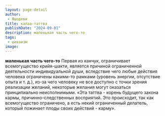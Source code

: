 ```yaml
---
layout: page-detail
author:
 - Яшодеви
title: калаа-таттва
publishDate: "2024-09-01"
description: маленькая часть чего-то
tags:
 - шиваизм
image: 
---
```


__маленькая часть чего-то__
Первая из канчук, ограничивает всемогущество крийя-шакти, является причиной ограниченной деятельности индивидуальной души, вследствие чего любые действия человека ограничены какими-то рамками (уровень энергии, отсутствие опыта и т. д.), из-за чего человеку не все доступно с точки зрения реализации желаний, некоторые желания могут оказаться принципиально неисполнимыми.
	«Эта таттва - корень будущего закона кармы, причинно-следственных восприятий. Это происходит, так как всемогущество ограничено, а есть некий ограниченный делатель, который пожинает плоды своих действий - карму».

